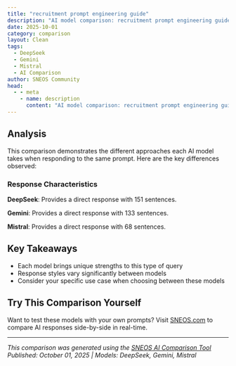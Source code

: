 ```yaml
---
title: "recruitment prompt engineering guide"
description: "AI model comparison: recruitment prompt engineering guide..."
date: 2025-10-01
category: comparison
layout: Clean
tags:
  - DeepSeek
  - Gemini
  - Mistral
  - AI Comparison
author: SNEOS Community
head:
  - - meta
    - name: description
      content: "AI model comparison: recruitment prompt engineering guide..."
---
```


<ChatComparison
  title="recruitment prompt engineering guide"
  prompt="recruitment prompt engineering guide"
  :responses='{
    "DeepSeek": "Of course. Here is a comprehensive guide to prompt engineering for recruitment, designed for both recruiters and hiring managers.\n\nThis guide will move from basic principles to advanced techniques, complete with examples.\n\n---\n\n### **Why Prompt Engineering is a Game-Changer for Recruitment**\n\nTraditional recruiting relies on manual searches, keyword matching, and intuition. AI, when guided by effective prompts, can:\n*   **Automate repetitive tasks:** Sourcing, screening, and outreach.\n*   **Reduce bias:** Focus on skills and experience rather than gut feelings.\n*   **Improve quality:** Find passive candidates who are a perfect fit but aren\u0027t actively looking.\n*   **Increase speed:** Process hundreds of profiles or applications in minutes.\n*   **Enhance communication:** Draft personalized messages and job descriptions quickly.\n\n---\n\n### **Part 1: The Core Principles of Recruitment Prompt Engineering**\n\nThink of the AI as a new, super-efficient junior recruiter. You need to give it clear, specific instructions to get the best results.\n\n1.  **Be Specific \u0026 Detailed:** Vague prompts get vague results. Instead of \u0022find me a developer,\u0022 specify the tech stack, years of experience, industry, and key projects.\n2.  **Provide Context:** The AI doesn\u0027t know your company culture, the team\u0027s dynamics, or the unspoken requirements of the role. You must provide this.\n3.  **Assign a Role:** This is a powerful technique. Tell the AI *who* it is supposed to be (e.g., \u0022Act as a senior technical recruiter at a fast-growing SaaS company...\u0022).\n4.  **Use Iterative Refinement:** Your first prompt might not be perfect. Use the AI\u0027s response to ask follow-up questions, clarify, and refine the output.\n5.  **Structure Your Prompt:** A good prompt has a clear structure: **Role \u002B Goal \u002B Context \u002B Instructions \u002B Format**.\n\n---\n\n### **Part 2: The Prompt Formula for Recruitment**\n\nUse this template to structure your prompts effectively:\n\n**[ROLE]**\nAct as a [e.g., Senior Technical Recruiter, Sourcing Specialist, HR Manager].\n\n**[GOAL]**\nYour goal is to [e.g., source 10 qualified candidates, write a job description, screen this resume].\n\n**[CONTEXT]**\nOur company, [Company Name], is a [Industry] company that [Brief Description]. The team is looking for a candidate who is [Key Soft Skills/Team Dynamics]. The hiring manager has emphasized [Specific Need or Pet Peeve].\n\n**[INPUT]**\n[Paste the job description, resume text, or other relevant data here].\n\n**[INSTRUCTIONS \u0026 FORMAT]**\nPerform the following tasks:\n1.  [Step 1]\n2.  [Step 2]\n3.  [Step 3]\nFormat the output as [e.g., a bulleted list, a table, an email].\n\n---\n\n### **Part 3: Practical Prompt Examples for the Recruitment Workflow**\n\n#### **A. Sourcing \u0026 Candidate Profile Building**\n\n**Prompt 1: Creating an Ideal Candidate Persona**\n\u003E **Role:** Act as a strategic recruitment partner.\n\u003E **Goal:** Create a detailed candidate persona for a \u0022Senior Data Scientist\u0022 role.\n\u003E **Context:** We are a FinTech company focused on fraud detection. We need someone who is not only technically skilled but also can explain complex models to non-technical stakeholders.\n\u003E **Instructions:**\n\u003E 1.  Outline the key hard skills (programming languages, ML frameworks, tools).\n\u003E 2.  Outline the essential soft skills and personality traits.\n\u003E 3.  Describe the type of previous companies or projects they might have worked on.\n\u003E 4.  Suggest where we might find this candidate online (e.g., specific GitHub niches, research papers, communities).\n\u003E **Format:** A structured report with clear headings.\n\n**Prompt 2: Generating Boolean Search Strings**\n\u003E **Role:** You are a Boolean search expert for LinkedIn and GitHub.\n\u003E **Goal:** Generate 5 powerful Boolean search strings to find a \u0022DevOps Engineer with AWS and Kubernetes experience.\u0022\n\u003E **Context:** We want to target candidates who have worked in scale-up environments. Exclude recruiters and consultants.\n\u003E **Instructions:**\n\u003E 1.  Create strings of varying specificity (broad to narrow).\n\u003E 2.  Include synonyms for key skills (e.g., \u0022ECS\u0022 for \u0022Kubernetes\u0022).\n\u003E 3.  Use exclusion terms to filter out irrelevant profiles.\n\u003E **Format:** A numbered list with a brief explanation for each string.\n\n#### **B. Writing \u0026 Optimizing Job Descriptions**\n\n**Prompt 3: Drafting a Compelling Job Description**\n\u003E **Role:** Act as a talented copywriter specializing in employer branding.\n\u003E **Goal:** Write a engaging job description for a \u0022Product Marketing Manager.\u0022\n\u003E **Context:** Company: \u0022InnovateTech,\u0022 a B2B SaaS company. Our culture is collaborative, fast-paced, and data-driven. We offer remote work and professional development stipends.\n\u003E **Input:** [Paste a basic, bullet-point list of responsibilities and requirements].\n\u003E **Instructions:**\n\u003E 1.  Write a compelling introduction about the company and the impact of this role.\n\u003E 2.  Transform the responsibilities into \u0022What You\u0027ll Do\u0022 section, focusing on outcomes, not just tasks.\n\u003E 3.  Structure the requirements into \u0022What You\u0027ll Bring,\u0022 separating \u0022Must-Haves\u0022 from \u0022Nice-to-Haves.\u0022\n\u003E 4.  Highlight our company benefits and culture.\n\u003E 5.  Use inclusive language to attract a diverse candidate pool.\n\u003E **Format:** A well-structured job description with sections.\n\n#### **C. Candidate Screening \u0026 Assessment**\n\n**Prompt 4: Screening a Resume Against a JD**\n\u003E **Role:** You are an objective and meticulous recruitment assistant.\n\u003E **Goal:** Analyze the provided resume against the job description and provide a suitability score out of 10.\n\u003E **Input:** [Paste the FULL Job Description] [Paste the FULL Resume Text]\n\u003E **Instructions:**\n\u003E 1.  Identify clear matches between the candidate\u0027s experience and the JD requirements.\n\u003E 2.  Identify any major gaps or missing \u0022must-have\u0022 qualifications.\n\u003E 3.  Flag any potential red flags (e.g., frequent job-hopping without explanation).\n\u003E 4.  Suggest 3-4 key questions to ask in a screening interview to clarify the gaps.\n\u003E **Format:** A table with columns: \u0022Criteria,\u0022 \u0022Match Status (Met/Partial/Gap),\u0022 and \u0022Evidence/Notes.\u0022\n\n**Prompt 5: Generating Interview Questions**\n\u003E **Role:** Act as an experienced hiring manager for a software engineering team.\n\u003E **Goal:** Create a structured interview plan for a \u0022Front-End Developer\u0022 candidate.\n\u003E **Context:** We need to assess their technical skills in React, their problem-solving approach, and their collaboration skills.\n\u003E **Instructions:**\n\u003E 1.  Generate 5 technical questions related to React and modern JavaScript.\n\u003E 2.  Generate 3 behavioral questions using the STAR method (Situation, Task, Action, Result) to assess teamwork and handling deadlines.\n\u003E 3.  Generate 1 system design question for a simple feature.\n\u003E 4.  Provide a rubric for evaluating answers to the behavioral questions.\n\u003E **Format:** A structured list with questions, the skill they assess, and the evaluation rubric.\n\n#### **D. Candidate Communication \u0026 Outreach**\n\n**Prompt 6: Writing a Personalized Outreach Message**\n\u003E **Role:** You are a recruiter tasked with writing a warm, personalized InMail to a passive candidate.\n\u003E **Goal:** Draft a short, engaging message to pique their interest.\n\u003E **Context:** Candidate\u0027s name is Sarah. She currently works at \u0022DataCorp\u0022 on NLP projects. Our company, \u0022AI for Good,\u0022 is working on using NLP to analyze climate science reports. I found her on GitHub.\n\u003E **Instructions:**\n\u003E 1.  Personalize the opening by mentioning her specific project on GitHub.\n\u003E 2.  Briefly connect her work to our company\u0027s mission.\n\u003E 3.  Keep it concise (under 150 words).\n\u003E 4.  Include a clear, low-commitment call-to-action (e.g., \u0022Would you be open to a 15-minute chat to learn more?\u0022).\n\u003E **Format:** The text of the InMail/email.\n\n---\n\n### **Part 4: Advanced Techniques \u0026 Best Practices**\n\n*   **Chain of Thought (CoT):** For complex tasks, ask the AI to \u0022think step-by-step.\u0022 This can lead to more logical and thorough outputs, especially for screening or creating assessment rubrics.\n*   **Few-Shot Prompting:** Provide examples of what you want.\n    *   *Example:* \u0022Here are two examples of good outreach messages that got a high response rate: [Example 1] [Example 2]. Now, write a new one for a DevOps Engineer using the same style and tone.\u0022\n*   **Mitigating Bias:** Explicitly instruct the AI to avoid bias.\n    *   *Add to your prompts:* \u0022Focus only on skills, experience, and project outcomes. Ignore university names, demographic indicators, and extracurricular activities that are not directly relevant to the job.\u0022\n*   **Data Privacy is Paramount:** **NEVER** paste real candidate names, contact information, or other personally identifiable information (PII) into a public AI chatbot. Use anonymized data or platforms with robust data privacy agreements.\n\n### **Conclusion**\n\nPrompt engineering is not about magic spells; it\u0027s about clear, structured communication. By treating the AI as a collaborative partner and providing it with rich context and precise instructions, you can transform your recruitment process, making it more efficient, effective, and fair. Start with the formula, practice with the examples, and soon you\u0027ll be developing your own powerful prompts.",
    "Gemini": "## Recruitment Prompt Engineering Guide: Crafting Prompts that Attract \u0026 Engage\n\nThis guide provides best practices for crafting effective prompts in recruitment, whether you\u0027re using them in:\n\n*   **Job Ads:** To attract the right candidates and deter the wrong ones.\n*   **Application Forms:** To gather relevant information efficiently.\n*   **Pre-screening Assessments:** To quickly evaluate candidates\u0027 skills and fit.\n*   **Interviews:** To guide conversations and uncover hidden talents.\n*   **Social Media \u0026 Employer Branding:** To engage potential candidates.\n\n**I. Understanding Your Goals:**\n\nBefore crafting any prompt, clarify your objectives:\n\n*   **What information are you trying to elicit?**  Be specific. Don\u0027t just ask \u0022Tell me about yourself.\u0022 Ask, \u0022Describe a time you had to overcome a significant challenge in a team project.\u0022\n*   **What kind of response are you looking for?**  Qualitative (narrative, opinions) or Quantitative (data, numbers)?\n*   **What are the key criteria for a successful candidate?**  Align your prompts to assess these.\n*   **What are the potential biases you need to mitigate?**  Review prompts for unintended bias based on gender, race, age, etc.\n\n**II. Principles of Effective Prompt Engineering for Recruitment:**\n\n*   **Clarity \u0026 Specificity:** Use precise language and avoid ambiguity.\n*   **Relevance:** Ensure the prompt directly relates to the role and required skills.\n*   **Conciseness:** Keep prompts short and easy to understand.  Avoid jargon.\n*   **Action-Oriented:** Phrase prompts that encourage action and thoughtful responses. Use action verbs.\n*   **Behavioral Focus:** Focus on past behavior as a predictor of future performance (STAR method).\n*   **Open-Endedness (Strategically):** Allow for genuine responses, but provide enough context to guide the answer.\n*   **Alignment with Company Culture:** Reflect your values and company\u0027s personality.\n*   **Fairness \u0026 Legality:**  Adhere to anti-discrimination laws and guidelines. Avoid questions about protected characteristics.\n*   **Ethical Considerations:**  Be transparent about how the information will be used.  Respect candidate privacy.\n\n**III. Prompt Engineering Techniques (with Examples):**\n\n**A.  Behavioral Questions (STAR Method):**\n\n*   **Concept:**  Asks candidates to describe a specific situation, task, action they took, and the result.\n*   **Example:** \u0022Describe a time you had to deal with a difficult client. What was the situation, what actions did you take, and what was the outcome? What did you learn from this experience?\u0022\n*   **Why it Works:** Reveals how the candidate handled real-world situations and provides insights into their problem-solving, communication, and interpersonal skills.\n\n**B.  Situational Questions:**\n\n*   **Concept:** Presents hypothetical scenarios and asks how the candidate would respond.\n*   **Example:** \u0022Imagine you are leading a project and a key team member is consistently missing deadlines. How would you address this situation?\u0022\n*   **Why it Works:**  Assesses decision-making skills, problem-solving approach, and ability to handle pressure.\n\n**C.  Skill-Based Questions:**\n\n*   **Concept:** Directly probes for specific skills required for the role.\n*   **Example:**  \u0022Describe your experience with [specific software/tool] and how you have used it to achieve [specific outcome].\u0022 (e.g., \u0022Describe your experience with Salesforce and how you have used it to generate sales reports and track customer interactions.\u0022)\n*   **Why it Works:**  Verifies technical proficiency and provides quantifiable evidence of skills.\n\n**D.  Motivation \u0026 Values Alignment:**\n\n*   **Concept:** Explores the candidate\u0027s reasons for applying and their alignment with the company\u0027s values.\n*   **Example:** \u0022Why are you interested in this particular role at our company? What aspects of our company culture resonate with you?\u0022\n*   **Why it Works:**  Helps determine if the candidate is genuinely interested and a good cultural fit.\n\n**E.  Problem-Solving \u0026 Critical Thinking:**\n\n*   **Concept:** Presents a problem or challenge and asks the candidate to outline their approach to solving it.\n*   **Example:** \u0022Describe a time you identified a problem in a process and took the initiative to improve it. What steps did you take, and what was the impact of your improvements?\u0022\n*   **Why it Works:**  Assesses analytical skills, initiative, and ability to think strategically.\n\n**F.  Scenario-Based Simulations (Advanced):**\n\n*   **Concept:**  Creates a realistic work-related scenario and asks the candidate to perform a task or make a decision. (e.g., writing a sample email response to a customer complaint, analyzing a dataset).\n*   **Example:** \u0022Attached is a sample customer feedback report.  Please analyze it and identify the top three areas where we can improve our customer service.\u0022\n*   **Why it Works:**  Provides a direct assessment of the candidate\u0027s ability to perform the job. Requires more resources to develop and implement.\n\n**IV. Examples Across Different Recruitment Stages:**\n\n**A. Job Ad Prompts:**\n\n*   **Instead of:** \u0022Looking for a motivated individual.\u0022\n*   **Try:** \u0022Are you a highly organized and results-oriented individual with a proven track record of exceeding sales targets?\u0022 (More specific and action-oriented)\n*   **Instead of:** \u0022Good communication skills required.\u0022\n*   **Try:** \u0022Do you excel at communicating complex ideas clearly and concisely to both technical and non-technical audiences?\u0022 (Defines what \u0022good communication\u0022 means in this context).\n\n**B. Application Form Prompts:**\n\n*   **Instead of:** \u0022List your previous responsibilities.\u0022\n*   **Try:** \u0022Describe your key accomplishments and contributions in your previous role, highlighting how they relate to the requirements of this position.\u0022 (Focuses on outcomes and relevance).\n*   **Instead of:**  Just a blank field for \u0022Cover Letter\u0022.\n*   **Try:** \u0022In no more than 300 words, explain why you are the ideal candidate for this position, highlighting your relevant skills and experience.\u0022 (Provides guidance and word limit).\n\n**C. Pre-Screening Assessment Prompts:**\n\n*   **Example (Coding):** \u0022Write a function in Python that takes a list of integers and returns the sum of all even numbers in the list.\u0022 (Tests specific coding skill)\n*   **Example (Customer Service):** \u0022Choose the best response to the following customer complaint about a delayed shipment. (Multiple Choice options provided).\u0022 (Tests customer service skills and judgment).\n\n**D. Interview Prompts:**\n\n*   **Instead of:** \u0022Tell me about a time you failed.\u0022\n*   **Try:** \u0022Describe a time you faced a setback on a project. What did you learn from the experience, and how did you apply that learning in future situations?\u0022 (Focuses on learning and growth).\n*   **Instead of:** \u0022Where do you see yourself in five years?\u0022\n*   **Try:** \u0022How does this role align with your long-term career goals, and what skills do you hope to develop in the next few years?\u0022 (More practical and relevant to the position).\n\n**E. Social Media \u0026 Employer Branding Prompts:**\n\n*   **Instead of:**  \u0022Join our team!\u0022\n*   **Try:**  \u0022Share your biggest career success story and tag a colleague who helped you achieve it! #Teamwork #CompanyCulture\u0022 (Encourages engagement and showcases company values).\n*   **Instead of:**  \u0022We\u0027re a great company!\u0022\n*   **Try:** \u0022What\u0027s the most rewarding part of your job at [Company Name]? Share your experience in the comments below! #EmployeeSpotlight #CompanyPride\u0022 (Authentic and engaging).\n\n**V.  Mitigating Bias:**\n\n*   **Blind Review:** Remove identifying information from resumes and applications during initial screening.\n*   **Standardized Questions:** Use the same questions for all candidates for a particular role.\n*   **Structured Interviews:**  Follow a pre-defined interview guide with specific questions and rating scales.\n*   **Focus on Observable Behaviors:** Frame questions to elicit specific examples of past performance.\n*   **Avoid Hypothetical Questions Based on Group Membership:**  Don\u0027t ask questions that assume candidates\u0027 preferences based on their demographics (e.g., \u0022As a woman, how do you balance work and family?\u0022).\n*   **Use Gender-Neutral Language:**  Avoid terms that could be perceived as biased toward one gender.\n\n**VI.  Testing and Iteration:**\n\n*   **Pilot Test:**  Try out your prompts with a small group of internal employees or trusted contacts to get feedback.\n*   **Analyze Response Data:** Track the quality and relevance of responses received to identify areas for improvement.\n*   **A/B Testing:** Experiment with different versions of the same prompt to see which one generates the best results.\n*   **Continuously Refine:** Regularly review and update your prompts based on performance data and changing needs.\n\n**VII.  Tools and Resources:**\n\n*   **AI-powered writing assistants:** (e.g., Grammarly, ProWritingAid) Can help with grammar, clarity, and conciseness.\n*   **ATS (Applicant Tracking System):** Most ATS platforms have features for creating and managing job postings and application forms.\n*   **Interview training programs:** Many companies offer training programs on structured interviewing and bias mitigation.\n*   **Online resources:** SHRM (Society for Human Resource Management) and other HR organizations offer valuable resources and best practices.\n\n**VIII. Key Takeaways:**\n\n*   Effective prompt engineering is crucial for attracting, screening, and assessing candidates effectively.\n*   Focus on clarity, relevance, and action-oriented language.\n*   Use behavioral questions and situational scenarios to assess skills and predict future performance.\n*   Prioritize fairness, legality, and ethical considerations.\n*   Continuously test, refine, and iterate your prompts based on data and feedback.\n\nBy following these guidelines, you can craft compelling prompts that help you find the best talent for your organization. Good luck!\n",
    "Mistral": "Creating effective recruitment prompts is crucial for attracting the right candidates and ensuring a smooth hiring process. Here\u2019s a guide to help you engineer compelling recruitment prompts:\n\n### 1. **Understand Your Target Audience**\n   - **Identify the Ideal Candidate:** Define the skills, experience, and qualities you are looking for.\n   - **Cultural Fit:** Consider the company culture and values that the candidate should align with.\n\n### 2. **Craft a Clear and Compelling Job Title**\n   - **Be Specific:** Use clear and descriptive titles (e.g., \u0022Senior Software Engineer\u0022 instead of \u0022Engineer\u0022).\n   - **Avoid Jargon:** Ensure the title is understandable to a broad audience.\n\n### 3. **Write an Engaging Job Description**\n   - **Introduction:** Start with a brief overview of the company and the role.\n   - **Responsibilities:** Clearly outline the key duties and responsibilities.\n   - **Qualifications:** List the required skills, experience, and qualifications.\n   - **Benefits:** Highlight the benefits and perks of the job (e.g., salary, health insurance, flexible hours).\n   - **Company Culture:** Describe the company culture and work environment.\n\n### 4. **Use Inclusive Language**\n   - **Avoid Bias:** Use gender-neutral language and avoid stereotypes.\n   - **Be Welcoming:** Ensure the language is inclusive and welcoming to diverse candidates.\n\n### 5. **Highlight Growth Opportunities**\n   - **Career Development:** Mention opportunities for professional growth and development.\n   - **Training Programs:** Highlight any training or mentorship programs available.\n\n### 6. **Provide Clear Application Instructions**\n   - **Application Process:** Clearly outline the steps to apply (e.g., submit a resume and cover letter).\n   - **Deadline:** Specify the application deadline.\n   - **Contact Information:** Provide contact details for any questions or inquiries.\n\n### 7. **Leverage Technology**\n   - **Applicant Tracking Systems (ATS):** Use ATS to manage and filter applications efficiently.\n   - **AI Tools:** Utilize AI-driven tools for screening resumes and conducting initial interviews.\n\n### 8. **Optimize for Search Engines**\n   - **Keywords:** Include relevant keywords to improve visibility on job boards and search engines.\n   - **SEO:** Optimize the job description for search engine optimization (SEO).\n\n### 9. **Use Visuals and Multimedia**\n   - **Images and Videos:** Incorporate images, videos, or infographics to make the job posting more engaging.\n   - **Company Tour:** Provide a virtual tour of the workplace or a video introduction from the hiring manager.\n\n### 10. **Promote on Multiple Channels**\n   - **Job Boards:** Post on popular job boards like LinkedIn, Indeed, and Glassdoor.\n   - **Social Media:** Share the job posting on social media platforms.\n   - **Company Website:** Ensure the job posting is easily accessible on the company\u2019s career page.\n\n### 11. **Follow Up with Candidates**\n   - **Acknowledgment:** Send an acknowledgment email to confirm receipt of the application.\n   - **Updates:** Keep candidates informed about the status of their application.\n\n### 12. **Gather Feedback**\n   - **Candidate Experience:** Collect feedback from candidates about the application process.\n   - **Continuous Improvement:** Use the feedback to improve future recruitment prompts and processes.\n\n### Example Recruitment Prompt\n\n**Job Title:** Senior Software Engineer\n\n**Company Overview:**\nJoin [Company Name], a leading innovator in [industry]. We are committed to [company mission] and value [company values].\n\n**Job Description:**\nWe are seeking a Senior Software Engineer to join our dynamic team. In this role, you will be responsible for designing, developing, and maintaining high-quality software solutions.\n\n**Responsibilities:**\n- Lead the development of new software features and enhancements.\n- Collaborate with cross-functional teams to define, design, and ship new features.\n- Write clean, efficient, and maintainable code.\n- Participate in code reviews and contribute to the continuous improvement of our software development processes.\n\n**Qualifications:**\n- Bachelor\u2019s degree in Computer Science or a related field.\n- Proven experience as a Software Engineer or similar role.\n- Proficiency in [specific programming languages].\n- Strong problem-solving skills and attention to detail.\n\n**Benefits:**\n- Competitive salary and benefits package.\n- Flexible work hours and remote work options.\n- Opportunities for professional development and training.\n\n**Company Culture:**\nAt [Company Name], we foster a collaborative and inclusive work environment. We value diversity and encourage innovation.\n\n**Application Instructions:**\nTo apply, please submit your resume and cover letter to [email address] by [deadline]. For any questions, contact [contact name] at [contact email].\n\nBy following this guide, you can create effective recruitment prompts that attract the best candidates and streamline your hiring process."
  }'
  published-date="15:32"
/>

## Analysis

This comparison demonstrates the different approaches each AI model takes when responding to the same prompt. Here are the key differences observed:

### Response Characteristics

**DeepSeek**: Provides a direct response with 151 sentences. 

**Gemini**: Provides a direct response with 133 sentences. 

**Mistral**: Provides a direct response with 68 sentences. 

## Key Takeaways

- Each model brings unique strengths to this type of query
- Response styles vary significantly between models
- Consider your specific use case when choosing between these models

## Try This Comparison Yourself

Want to test these models with your own prompts? Visit [SNEOS.com](https://sneos.com) to compare AI responses side-by-side in real-time.

---

*This comparison was generated using the [SNEOS AI Comparison Tool](https://sneos.com)*
*Published: October 01, 2025 | Models: DeepSeek, Gemini, Mistral*
